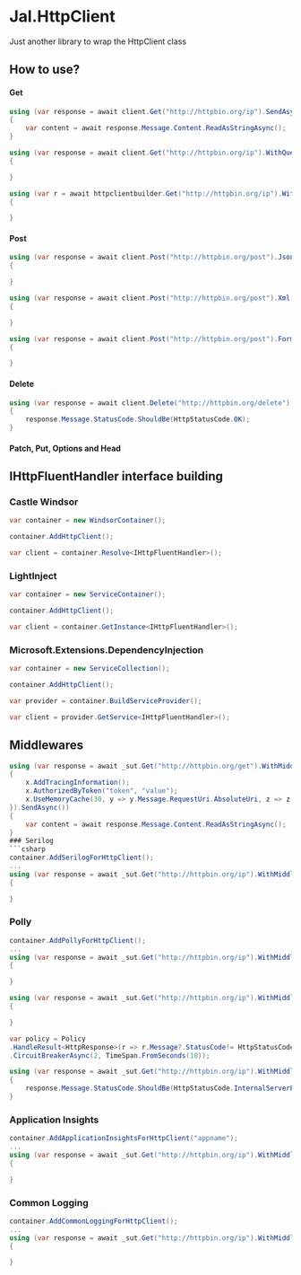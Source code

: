 # Jal.HttpClient
Just another library to wrap the HttpClient class

## How to use?

#### Get
```csharp
using (var response = await client.Get("http://httpbin.org/ip").SendAsync())
{
	var content = await response.Message.Content.ReadAsStringAsync();
}

using (var response = await client.Get("http://httpbin.org/ip").WithQueryParameters( x=> { x.Add("x", "x"); x.Add("y","y"); }).SendAsync())
{

}

using (var r = await httpclientbuilder.Get("http://httpbin.org/ip").WithHeaders(x=> { x.Add("x", "x"); x.Add("y","y"); }).SendAsync())
{

}
```
#### Post
```csharp
using (var response = await client.Post("http://httpbin.org/post").Json(@"{""message"":""Hello World!!""}").SendAsync())
{

}

using (var response = await client.Post("http://httpbin.org/post").Xml(@"<message>Hello World!!</message>").SendAsync())
{

}

using (var response = await client.Post("http://httpbin.org/post").FormUrlEncoded(new [] {new KeyValuePair<string, string>("message", "Hello World") }).SendAsync())
{

}
```
#### Delete
```csharp
using (var response = await client.Delete("http://httpbin.org/delete").SendAsync())
{
    response.Message.StatusCode.ShouldBe(HttpStatusCode.OK);
}
```
#### Patch, Put, Options and Head
## IHttpFluentHandler interface building

### Castle Windsor
```csharp
var container = new WindsorContainer();

container.AddHttpClient();

var client = container.Resolve<IHttpFluentHandler>();
```
### LightInject
```csharp
var container = new ServiceContainer();

container.AddHttpClient();

var client = container.GetInstance<IHttpFluentHandler>();
```
### Microsoft.Extensions.DependencyInjection
```csharp
var container = new ServiceCollection();

container.AddHttpClient();

var provider = container.BuildServiceProvider();

var client = provider.GetService<IHttpFluentHandler>();
```
## Middlewares
```csharp
using (var response = await _sut.Get("http://httpbin.org/get").WithMiddleware(x =>
{
    x.AddTracingInformation();
    x.AuthorizedByToken("token", "value");
    x.UseMemoryCache(30, y => y.Message.RequestUri.AbsoluteUri, z => z.Message.StatusCode == HttpStatusCode.OK);
}).SendAsync())
{
    var content = await response.Message.Content.ReadAsStringAsync();
}
### Serilog
```csharp
container.AddSerilogForHttpClient();
...
using (var response = await _sut.Get("http://httpbin.org/ip").WithMiddleware(x=>x.UseSerilog()).SendAsync())
{

}
```
### Polly
```csharp
container.AddPollyForHttpClient();
...
using (var response = await _sut.Get("http://httpbin.org/ip").WithMiddleware(x=>x.UseTimeout(5)).SendAsync())
{

}

using (var response = await _sut.Get("http://httpbin.org/ip").WithMiddleware(x=>x.WithMiddleware(x => x.OnConditionRetry(3, y => y.Message?.StatusCode != HttpStatusCode.OK)).SendAsync())
{

}

var policy = Policy
.HandleResult<HttpResponse>(r => r.Message?.StatusCode!= HttpStatusCode.OK )
.CircuitBreakerAsync(2, TimeSpan.FromSeconds(10));

using (var response = await _sut.Get("http://httpbin.org/ip").WithMiddleware(x => x.UseCircuitBreaker(policy)).SendAsync())
{
    response.Message.StatusCode.ShouldBe(HttpStatusCode.InternalServerError);
}
```
### Application Insights
```csharp
container.AddApplicationInsightsForHttpClient("appname");
...
using (var response = await _sut.Get("http://httpbin.org/ip").WithMiddleware(x=>x.UseApplicationInsights()).SendAsync())
{

}
```
### Common Logging
```csharp
container.AddCommonLoggingForHttpClient();
...
using (var response = await _sut.Get("http://httpbin.org/ip").WithMiddleware(x=>x.UseCommonLogging()).SendAsync())
{

}
```